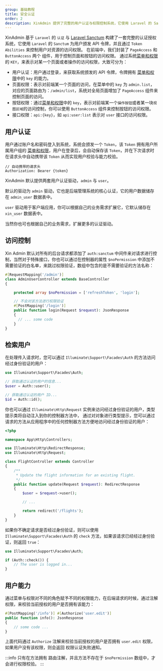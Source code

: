 ```yaml
---
group: 基础教程
title: 安全认证
order: 2
description: XinAdmin 提供了完整的用户认证与权限控制系统，它使用 Laravel 的 Sanctum 为用户颁发 API 令牌，并且通过 Token Abilities 来控制用户对资源的访问权限。
---
```


XinAdmin 基于 `Laravel` 的 `认证` 与 [Laravel Sanctum](https://laravel.com/docs/12.x/sanctum) 构建了一套完整的认证授权系统，它使用
`Laravel` 的 `Sanctum` 为用户颁发 API 令牌，并且通过 `Token Abilities` 来控制用户对资源的访问权限。
在前端中，我们封装了 `PageAccess` 和 `ButtonAccess` 两个 组件，用于控制页面和按钮的访问权限。
通过系统[菜单和权限](/laravel/base-auth)的 `KEY`，来表示对某一个页面或者操作的访问权限，大致可分为：

- 用户认证：用户通过登录，来获取系统颁发的 API 令牌，令牌拥有 [菜单和权限](/laravel/base-auth)中的 `key` 的能力。
- 页面权限：表示对前端某一个页面的访问，在菜单中的 `key` 为 `admin.list`，对应的页面路由为：`/admin/list`，系统对全局页面增加了 `PageAccess` 组件来控制页面的访问。
- 按钮权限：通过[菜单和权限](/laravel/base-auth)中的 `key`，表示对前端某一个`操作按钮`或者某一块`视图区域`的访问控制，你可以使用 `ButtonAccess` 组件来控制按钮的访问权限。
- 接口权限：`api:{key}`，如 `api:user:list` 表示对 `user` 接口的访问权限。

## 用户认证

用户通过账户名和密码登入到系统，系统会颁发一个 `Token`，该 `Token` 拥有用户所属用户组的 [菜单和权限](/laravel/base-auth)，用户在登录后，会自动保存该 `Token`，并在下次请求时在请求头中自动携带该 `Token`
从而实现用户校验与能力校验。

```text
// 自动携带的请求头
Authorization: Bearer {token}
```

XinAdmin 默认提供两套用户认证驱动，`admin` 与 `user`。

默认的驱动为 `admin` 驱动，它也是后端管理系统的核心认证，它的用户数据储存在 `admin_user` 数据表中。

`user` 驱动用于客户端应用，你可以根据自己的业务需求扩展它，它默认储存在 `xin_user` 数据表中。

当然你也可也根据自己的业务需求，扩展更多的认证驱动。

## 访问控制

Xin Admin 默认对所有的后台请求都添加了 `auth:sanctum` 中间件来对请求进行控制，当然对于特殊接口，你也可以通过在控制器的属性 `$noPermission` 中添加不需要验证的白名单，来跳过权限验证，数组中包含的是不需要验证的方法名称：

```php
#[RequestMapping('/admin')]
class AdminUserController extends BaseController
{

    protected array $noPermission = ['refreshToken', 'login'];

    // 不会对该方法进行权限验证
    #[PostMapping('/login')]
    public function login(Request $request): JsonResponse
    {
      // ... some code
    }
}

```

## 检索用户

在处理传入请求时，您可以通过 `Illuminate\Support\Facades\Auth` 的方法访问经过身份验证的用户：

```php
use Illuminate\Support\Facades\Auth;

// 获取通过认证的用户的信息...
$user = Auth::user();

// 获取通过认证的用户 ID...
$id = Auth::id();
```

你也可以通过 `Illuminate\Http\Request` 实例来访问经过身份验证的用户，类型提示类将自动注入到你的控制器方法中，
通过对对象进行类型提示，您可以通过请求的方法从应用程序中的任何控制器方法方便地访问经过身份验证的用户：

```php
<?php

namespace App\Http\Controllers;

use Illuminate\Http\RedirectResponse;
use Illuminate\Http\Request;

class FlightController extends Controller
{
    /**
     * Update the flight information for an existing flight.
     */
    public function update(Request $request): RedirectResponse
    {
        $user = $request->user();

        // ...

        return redirect('/flights');
    }
}
```

如果你不确定请求是否经过身份验证，则可以使用 `Illuminate\Support\Facades\Auth` 的 `check` 方法，如果该请求已经经过身份验证，则返回 `true`：

```php
use Illuminate\Support\Facades\Auth;

if (Auth::check()) {
    // The user is logged in...
}
```

## 用户能力

通过菜单与权限对不同的角色赋予不同的权限能力，在后端请求的时候，通过注解权限，来校验当前授权的用户是否拥有该能力：

```php
#[PostMapping('/info')] #[Authorize('user.edit')]
public function info(): JsonResponse
{
    // some code ...
}
```

上面代码通过 `Authorize` 注解来校验当前授权的用户是否拥有 `user.edit` 权限，如果用户没有该权限，则会返回 权限认证失败通知。

:::info
只有在方法拥有 路由注解，并且方法不存在于 `$noPermission` 数组中，才会进行权限校验。
:::
